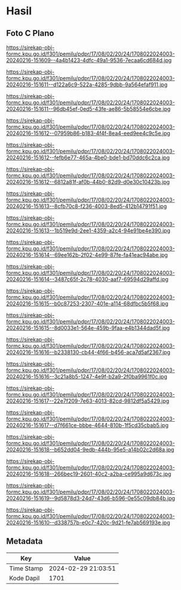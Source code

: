 # Hasil

## Foto C Plano

https://sirekap-obj-formc.kpu.go.id/f301/pemilu/pdpr/17/08/02/20/24/1708022024003-20240216-151609--4a4b1423-4dfc-49a1-9536-7ecaa6cd684d.jpg

https://sirekap-obj-formc.kpu.go.id/f301/pemilu/pdpr/17/08/02/20/24/1708022024003-20240216-151611--d122a6c9-522a-4285-9dbb-9a564efaf911.jpg

https://sirekap-obj-formc.kpu.go.id/f301/pemilu/pdpr/17/08/02/20/24/1708022024003-20240216-151611--96db45ef-0ed5-43fe-ae86-5b58554e6cbe.jpg

https://sirekap-obj-formc.kpu.go.id/f301/pemilu/pdpr/17/08/02/20/24/1708022024003-20240216-151612--07959b86-b183-4f4f-8ea4-eed9ee4c9c5e.jpg

https://sirekap-obj-formc.kpu.go.id/f301/pemilu/pdpr/17/08/02/20/24/1708022024003-20240216-151612--fefb6e77-465a-4be0-bde1-bd70ddc6c2ca.jpg

https://sirekap-obj-formc.kpu.go.id/f301/pemilu/pdpr/17/08/02/20/24/1708022024003-20240216-151612--6812a81f-af0b-44b0-82d9-d0e30c10423b.jpg

https://sirekap-obj-formc.kpu.go.id/f301/pemilu/pdpr/17/08/02/20/24/1708022024003-20240216-151613--8cfb70c8-f236-4003-8ed5-412b14791f51.jpg

https://sirekap-obj-formc.kpu.go.id/f301/pemilu/pdpr/17/08/02/20/24/1708022024003-20240216-151613--1b519e9d-2ee1-4359-a2c4-94e91be4e390.jpg

https://sirekap-obj-formc.kpu.go.id/f301/pemilu/pdpr/17/08/02/20/24/1708022024003-20240216-151614--69ee162b-2f02-4e99-87fe-fa41eac94abe.jpg

https://sirekap-obj-formc.kpu.go.id/f301/pemilu/pdpr/17/08/02/20/24/1708022024003-20240216-151614--3487c65f-2c78-4030-aaf7-69594d29affd.jpg

https://sirekap-obj-formc.kpu.go.id/f301/pemilu/pdpr/17/08/02/20/24/1708022024003-20240216-151615--b0c87253-2307-401e-a114-68dfbc5b5f68.jpg

https://sirekap-obj-formc.kpu.go.id/f301/pemilu/pdpr/17/08/02/20/24/1708022024003-20240216-151615--8d0033e1-564e-459b-9faa-e4b1344dad5f.jpg

https://sirekap-obj-formc.kpu.go.id/f301/pemilu/pdpr/17/08/02/20/24/1708022024003-20240216-151616--b2338130-cb44-4f66-b456-aca7d5af2367.jpg

https://sirekap-obj-formc.kpu.go.id/f301/pemilu/pdpr/17/08/02/20/24/1708022024003-20240216-151616--3c21a8b5-1247-4e9f-b2a9-2f0ba9961f0c.jpg

https://sirekap-obj-formc.kpu.go.id/f301/pemilu/pdpr/17/08/02/20/24/1708022024003-20240216-151617--22e7f209-7e63-4013-82cd-9812df5a5429.jpg

https://sirekap-obj-formc.kpu.go.id/f301/pemilu/pdpr/17/08/02/20/24/1708022024003-20240216-151617--d7f661ce-bbbe-4644-810b-1f5cd35cbab5.jpg

https://sirekap-obj-formc.kpu.go.id/f301/pemilu/pdpr/17/08/02/20/24/1708022024003-20240216-151618--b652dd04-9edb-444b-95e5-a14b02c2d68a.jpg

https://sirekap-obj-formc.kpu.go.id/f301/pemilu/pdpr/17/08/02/20/24/1708022024003-20240216-151618--266bec19-2601-40c2-a2ba-ce995a9d673c.jpg

https://sirekap-obj-formc.kpu.go.id/f301/pemilu/pdpr/17/08/02/20/24/1708022024003-20240216-151619--9d5878d3-24d7-43d6-b596-0e55c09db84b.jpg

https://sirekap-obj-formc.kpu.go.id/f301/pemilu/pdpr/17/08/02/20/24/1708022024003-20240216-151610--d338757b-e0c7-420c-9d21-fe7ab569193e.jpg


## Metadata

| Key        | Value               |
| ---------- | ------------------- |
| Time Stamp | 2024-02-29 21:03:51 |
| Kode Dapil | 1701                |



